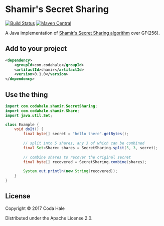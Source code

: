 # Shamir's Secret Sharing

[![Build Status](https://secure.travis-ci.org/codahale/shamir.svg)](http://travis-ci.org/codahale/shamir)
[![Maven Central](https://maven-badges.herokuapp.com/maven-central/com.codahale/shamir/badge.svg?style=flat)](https://maven-badges.herokuapp.com/maven-central/com.codahale/shamir)

A Java implementation of [Shamir's Secret Sharing
algorithm](http://en.wikipedia.org/wiki/Shamir's_Secret_Sharing) over GF(256).

## Add to your project

```xml
<dependency>
    <groupId>com.codahale</groupId>
    <artifactId>shamir</artifactId>
    <version>0.1.0</version>
</dependency>
```

## Use the thing

```java
import com.codahale.shamir.SecretSharing;
import com.codahale.shamir.Share;
import java.util.Set;

class Example {
    void doIt() {
        final byte[] secret = "hello there".getBytes();
       
        // split into 5 shares, any 3 of which can be combined
        final Set<Share> shares = SecretSharing.split(5, 3, secret);
       
        // combine shares to recover the original secret
        final byte[] recovered = SecretSharing.combine(shares);
        
        System.out.println(new String(recovered));
    } 
}
```

## License

Copyright © 2017 Coda Hale

Distributed under the Apache License 2.0.
